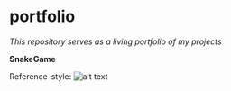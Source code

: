 # portfolio
*This repository serves as a living portfolio of my projects*

**SnakeGame**

Reference-style: 
![alt text][logo]

[logo]: https://github.com/portfolio/main/src/assets/SnakeGame.gif "Logo Title Text 2"
